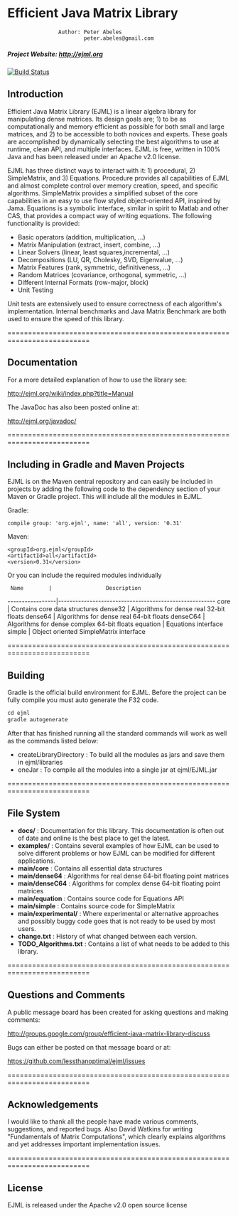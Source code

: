 # Efficient Java Matrix Library

                    Author: Peter Abeles
                            peter.abeles@gmail.com 

#####  Project Website: http://ejml.org

[![Build Status](https://travis-ci.org/lessthanoptimal/ejml.svg?branch=master)](https://travis-ci.org/lessthanoptimal/ejml)

## Introduction

Efficient Java Matrix Library (EJML) is a linear algebra library for manipulating dense matrices. Its design goals are; 1) to be as computationally and memory efficient as possible for both small and large matrices, and 2) to be accessible to both novices and experts. These goals are accomplished by dynamically selecting the best algorithms to use at runtime, clean API, and multiple interfaces. EJML is free, written in 100% Java and has been released under an Apache v2.0 license.

EJML has three distinct ways to interact with it: 1) procedural, 2) SimpleMatrix, and 3) Equations. Procedure provides all capabilities of EJML and almost complete control over memory creation, speed, and specific algorithms. SimpleMatrix provides a simplified subset of the core capabilities in an easy to use flow styled object-oriented API, inspired by Jama. Equations is a symbolic interface, similar in spirit to Matlab and other CAS, that provides a compact way of writing equations.
The following functionality is provided:

* Basic operators (addition, multiplication, ...)
* Matrix Manipulation (extract, insert, combine, ...)
* Linear Solvers (linear, least squares,incremental, ...)
* Decompositions (LU, QR, Cholesky, SVD, Eigenvalue, ...)
* Matrix Features (rank, symmetric, definitiveness, ...)
* Random Matrices (covariance, orthogonal, symmetric, ...)
* Different Internal Formats (row-major, block)
* Unit Testing

Unit tests are extensively used to ensure correctness of each algorithm's implementation.  Internal benchmarks and Java Matrix Benchmark are both used to ensure the speed of this library.

==========================================================================
## Documentation

For a more detailed explanation of how to use the library see:

http://ejml.org/wiki/index.php?title=Manual

The JavaDoc has also been posted online at:

http://ejml.org/javadoc/

==========================================================================
## Including in Gradle and Maven Projects

EJML is on the Maven central repository and can easily be included in projects by adding the following code to the dependency section of your Maven or Gradle project.  This will include all the modules in EJML.

Gradle:
```
compile group: 'org.ejml', name: 'all', version: '0.31'
```

Maven:
```
<groupId>org.ejml</groupId>
<artifactId>all</artifactId>
<version>0.31</version>
```
Or you can include the required modules individually

     Name        |                 Description
-----------------|-------------------------------------------------------
core             | Contains core data structures
dense32          | Algorithms for dense real 32-bit floats
dense64          | Algorithms for dense real 64-bit floats
denseC64         | Algorithms for dense complex 64-bit floats
equation         | Equations interface
simple           | Object oriented SimpleMatrix interface

==========================================================================
## Building

Gradle is the official build environment for EJML.  Before the project can be fully compile you must auto generate
the F32 code.
```java
cd ejml
gradle autogenerate
```
After that has finished running all the standard commands will work as well as the commands listed below:

* createLibraryDirectory : To build all the modules as jars and save them in ejml/libraries
* oneJar : To compile all the modules into a single jar at ejml/EJML.jar

==========================================================================
## File System

* **docs/** :
         Documentation for this library. This documentation is often out of date and online is the best place to get the latest.
* **examples/** :
         Contains several examples of how EJML can be used to solve different problems or how EJML can be modified for different applications.
* **main/core** :
         Contains all essential data structures
* **main/dense64** :
         Algorithms for real dense 64-bit floating point matrices
* **main/denseC64** :
         Algorithms for complex dense 64-bit floating point matrices
* **main/equation** :
         Contains source code for Equations API
* **main/simple** :
         Contains source code for SimpleMatrix
* **main/experimental/** :
         Where experimental or alternative approaches and possibly buggy code goes that is not ready to be used by most users.
* **change.txt** :
         History of what changed between each version.
* **TODO_Algorithms.txt** :
         Contains a list of what needs to be added to this library.

==========================================================================
## Questions and Comments

A public message board has been created for asking questions and making comments:

http://groups.google.com/group/efficient-java-matrix-library-discuss

Bugs can either be posted on that message board or at:

https://github.com/lessthanoptimal/ejml/issues

==========================================================================
## Acknowledgements

I would like to thank all the people have made various comments, suggestions, and reported bugs.  Also David Watkins
for writing "Fundamentals of Matrix Computations", which clearly explains algorithms and yet addresses important
implementation issues.

==========================================================================
## License

EJML is released under the Apache v2.0 open source license
